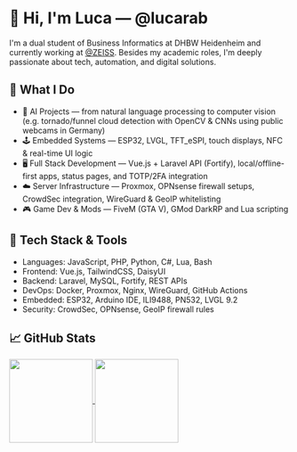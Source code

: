 # 👋 Hi, I'm Luca — @lucarab

I'm a dual student of Business Informatics at DHBW Heidenheim and currently working at [@ZEISS](https://github.com/ZEISS). Besides my academic roles, I'm deeply passionate about tech, automation, and digital solutions.

## 🚀 What I Do

- 🧠 AI Projects — from natural language processing to computer vision<br>(e.g. tornado/funnel cloud detection with OpenCV & CNNs using public webcams in Germany)
- 🕹️ Embedded Systems — ESP32, LVGL, TFT_eSPI, touch displays, NFC & real-time UI logic
- 🖥️ Full Stack Development — Vue.js + Laravel API (Fortify), local/offline-first apps, status pages, and TOTP/2FA integration
- ☁️ Server Infrastructure — Proxmox, OPNsense firewall setups, CrowdSec integration, WireGuard & GeoIP whitelisting
- 🎮 Game Dev & Mods — FiveM (GTA V), GMod DarkRP and Lua scripting

## 🧰 Tech Stack & Tools

- Languages: JavaScript, PHP, Python, C#, Lua, Bash
- Frontend: Vue.js, TailwindCSS, DaisyUI
- Backend: Laravel, MySQL, Fortify, REST APIs
- DevOps: Docker, Proxmox, Nginx, WireGuard, GitHub Actions
- Embedded: ESP32, Arduino IDE, ILI9488, PN532, LVGL 9.2
- Security: CrowdSec, OPNsense, GeoIP firewall rules

## 📈 GitHub Stats

<a href="https://github.com/lucarab">
  <img height=150 align="center" src="https://github-readme-stats.vercel.app/api?username=lucarab&theme=github_dark" />
</a>
<a href="https://github.com/lucarab">
  <img height=150 align="center" src="https://github-readme-stats.vercel.app/api/top-langs?username=lucarab&layout=compact&langs_count=8&card_width=320&theme=github_dark" />
</a>
